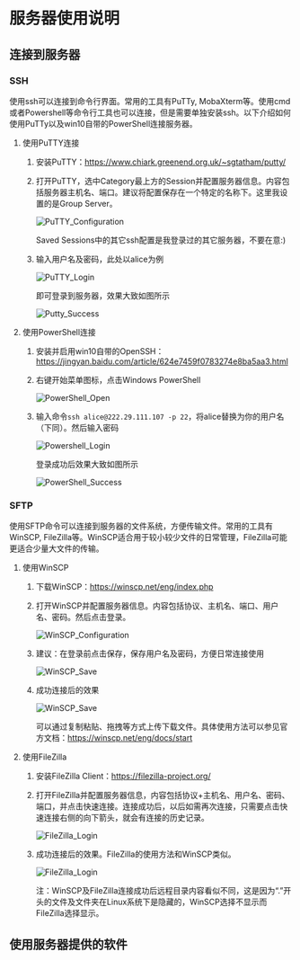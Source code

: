# 服务器使用说明

## 连接到服务器

### SSH

使用ssh可以连接到命令行界面。常用的工具有PuTTy, MobaXterm等。使用cmd或者Powershell等命令行工具也可以连接，但是需要单独安装ssh。以下介绍如何使用PuTTy以及win10自带的PowerShell连接服务器。

1. 使用PuTTY连接

   1. 安装PuTTY：https://www.chiark.greenend.org.uk/~sgtatham/putty/

   2. 打开PuTTY，选中Category最上方的Session并配置服务器信息。内容包括服务器主机名、端口。建议将配置保存在一个特定的名称下。这里我设置的是Group Server。

      ![PuTTY_Configuration](./image/connect/ssh/putty_1.png)

      Saved Sessions中的其它ssh配置是我登录过的其它服务器，不要在意:)

   3. 输入用户名及密码，此处以alice为例

      ![PuTTY_Login](./image/connect/ssh/putty_2.png)

      

      即可登录到服务器，效果大致如图所示

      ![Putty_Success](./image/connect/ssh/putty_3.png)

   

2. 使用PowerShell连接

   1. 安装并启用win10自带的OpenSSH：https://jingyan.baidu.com/article/624e7459f0783274e8ba5aa3.html

   2. 右键开始菜单图标，点击Windows PowerShell

      ![PowerShell_Open](./image/connect/ssh/powershell_1.png)

   3. 输入命令```ssh alice@222.29.111.107 -p 22```，将alice替换为你的用户名（下同）。然后输入密码

      ![Powershell_Login](./image/connect/ssh/powershell_2.png)
      
      登录成功后效果大致如图所示
      
      ![PowerShell_Success](./image/connect/ssh/powershell_3.png)
      
### SFTP

使用SFTP命令可以连接到服务器的文件系统，方便传输文件。常用的工具有WinSCP, FileZilla等。WinSCP适合用于较小较少文件的日常管理，FileZilla可能更适合少量大文件的传输。

1. 使用WinSCP

   1. 下载WinSCP：https://winscp.net/eng/index.php

   2. 打开WinSCP并配置服务器信息。内容包括协议、主机名、端口、用户名、密码。然后点击登录。

      ![WinSCP_Configuration](./image/connect/sftp/winscp_1.png)

   3. 建议：在登录前点击保存，保存用户名及密码，方便日常连接使用

      ![WinSCP_Save](./image/connect/sftp/winscp_2.png)

   4. 成功连接后的效果

      ![WinSCP_Save](./image/connect/sftp/winscp_3.png)

      可以通过复制粘贴、拖拽等方式上传下载文件。具体使用方法可以参见官方文档：https://winscp.net/eng/docs/start

2. 使用FileZilla

   1. 安装FileZilla Client：https://filezilla-project.org/

   2. 打开FileZilla并配置服务器信息，内容包括协议+主机名、用户名、密码、端口，并点击快速连接。连接成功后，以后如需再次连接，只需要点击快速连接右侧的向下箭头，就会有连接的历史记录。

      ![FileZilla_Login](./image/connect/sftp/filezilla_1.png)

   3. 成功连接后的效果。FileZilla的使用方法和WinSCP类似。

      ![FileZilla_Login](./image/connect/sftp/filezilla_2.png)

      注：WinSCP及FileZilla连接成功后远程目录内容看似不同，这是因为“.”开头的文件及文件夹在Linux系统下是隐藏的，WinSCP选择不显示而FileZilla选择显示。

## 使用服务器提供的软件